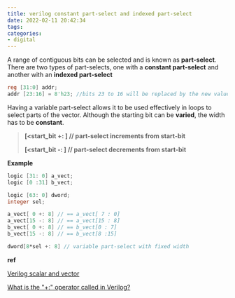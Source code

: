 ```yaml
---
title: verilog constant part-select and indexed part-select
date: 2022-02-11 20:42:34
tags:
categories:
- digital
---
```


A range of contiguous bits can be selected and is known as **part-select**. There are two types of part-selects, one with a **constant part-select** and another with an **indexed part-select**

```verilog
reg [31:0] addr;
addr [23:16] = 8'h23; //bits 23 to 16 will be replaced by the new value 'h23 -> constant part-select
```

Having a variable part-select allows it to be used effectively in loops to select parts of the vector. Although the starting bit can be **varied**, the width has to be **constant**.

> **[<start_bit +: <width>]	// part-select increments from start-bit**
>
> **[<start_bit -: <width>]	// part-select decrements from start-bit**



**Example**

```verilog
logic [31: 0] a_vect;
logic [0 :31] b_vect;

logic [63: 0] dword;
integer sel;

a_vect[ 0 +: 8] // == a_vect[ 7 : 0]
a_vect[15 -: 8] // == a_vect[15 : 8]
b_vect[ 0 +: 8] // == b_vect[0 : 7]
b_vect[15 -: 8] // == b_vect[8 :15]

dword[8*sel +: 8] // variable part-select with fixed width
```



**ref**

[Verilog scalar and vector](https://www.chipverify.com/verilog/verilog-scalar-vector#:~:text=Part%2Dselects,with%20an%20indexed%20part%2Dselect.&text=Having%20a%20variable%20part%2Dselect,select%20parts%20of%20the%20vector.)

[What is the "+:" operator called in Verilog?](https://electronics.stackexchange.com/questions/74277/what-is-the-operator-called-in-verilog)

